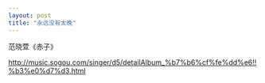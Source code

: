 ```yaml
---
layout: post
title: "永远没有太晚"
---
```

范晓萱《赤子》  

http://music.sogou.com/singer/d5/detailAlbum_%b7%b6%cf%fe%dd%e6!!%b3%e0%d7%d3.html  


							  
		
